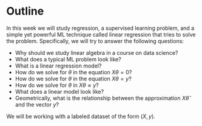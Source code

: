 # Outline

In this week we will study regression, a supervised learning problem, and a simple yet powerful ML technique called linear regression that tries to solve the problem. Specifically, we will try to answer the following questions:



- Why should we study linear algebra in a course on data science?
- What does a typical ML problem look like?
- What is a linear regression model?
- How do we solve for $\theta$ in the equation $X\theta = 0$?
- How do we solve for $\theta$ in the equation $X\theta = y$?
-  How do we solve for $\theta$ in $X\theta \approx y$?
- What does a linear model look like?
- Geometrically, what is the relationship between the approximation $X \hat{\theta}$ and the vector $y$?



We will be working with a labeled dataset of the form $(X, y)$.